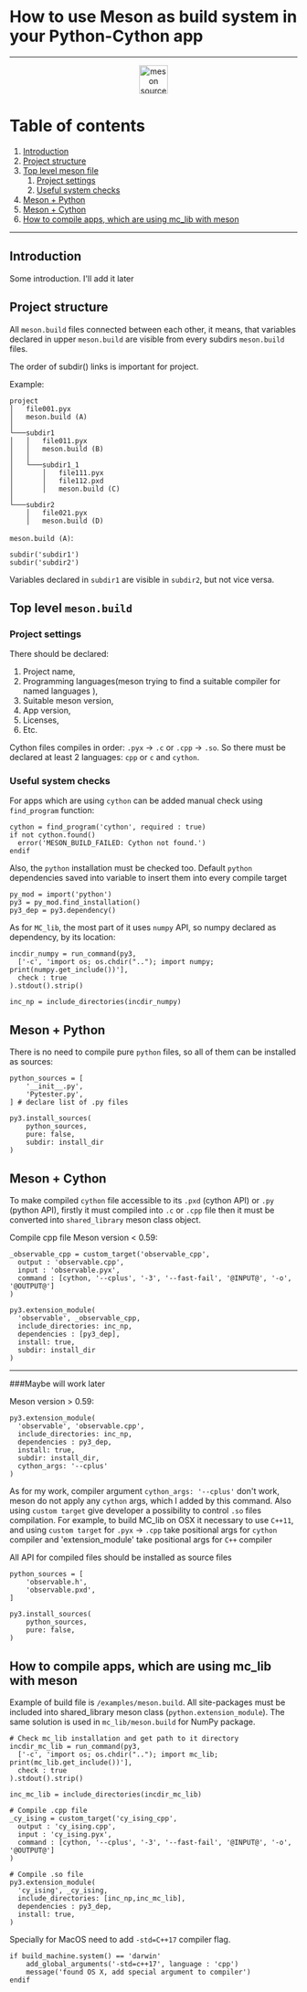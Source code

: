 # How to use Meson as build system in your Python-Cython app

----------

<p align="center">
    <a href="https://mesonbuild.com/index.html">
    <img width="50" 
         height="50" 
         src="https://mesonbuild.com/assets/images/meson_logo.png" alt="meson source">
    </a>
</p>

# Table of contents

1. [Introduction](#introduction)
2. [Project structure](#paragraph1)
3. [Top level meson file](#paragraph2)
    1. [Project settings](#subparagraph21)
    2. [Useful system checks](#subparagraph22)
4. [Meson + Python](#paragraph3)
5. [Meson + Cython](#paragraph4)
5. [How to compile apps, which are using mc_lib with meson](#paragraph5)

---------
## <a name="introduction"></a> Introduction 

Some introduction. I'll add it later


## <a name="paragraph1"></a> Project structure 

All `meson.build` files connected between each other, it means,
that variables declared in upper `meson.build` are visible
from every subdirs `meson.build` files.

The order of subdir() links is important for project. 

Example:
```
project
│   file001.pyx
│   meson.build (A) 
│   
└───subdir1
│   │   file011.pyx
│   │   meson.build (B)
│   │
│   └───subdir1_1
│       │   file111.pyx
│       │   file112.pxd
│       │   meson.build (C)
│   
└───subdir2
    │   file021.pyx
    │   meson.build (D)
```

`meson.build (A)`:

```meson
subdir('subdir1')
subdir('subdir2')
```
Variables declared in `subdir1` are visible in `subdir2`, but not vice versa.


## <a name="paragraph2"></a> Top level `meson.build`


### <a name="subparagraph21"></a> Project settings 
There should be declared:
1. Project name,
2. Programming languages(meson trying to find a suitable compiler for named languages ),
3. Suitable meson version,
4. App version,
5. Licenses,
6. Etc.

Cython files compiles in order: `.pyx` &rarr; `.c` or `.cpp` &rarr; `.so`.
So there must be declared at least 2 languages: `cpp` or `c` and `cython`.


### <a name="subparagraph22"></a> Useful system checks 
For apps which are using `cython` can be added manual check
using `find_program` function:
```meson
cython = find_program('cython', required : true)
if not cython.found()
  error('MESON_BUILD_FAILED: Cython not found.')
endif
```

Also, the `python` installation must be checked too. 
Default `python` dependencies saved into variable
to insert them into every compile target
```meson
py_mod = import('python')
py3 = py_mod.find_installation()
py3_dep = py3.dependency()
```
As for `MC_lib`, the most part of it uses `numpy` API,
so numpy declared as dependency, by its location:
```meson
incdir_numpy = run_command(py3,
  ['-c', 'import os; os.chdir(".."); import numpy; print(numpy.get_include())'],
  check : true
).stdout().strip()

inc_np = include_directories(incdir_numpy)
```


## <a name="paragraph3"></a> Meson + Python 
There is no need to compile pure `python` files,
so all of them can be installed as sources:
```meson
python_sources = [
    '__init__.py',
    'Pytester.py',
] # declare list of .py files

py3.install_sources(
    python_sources,
    pure: false,
    subdir: install_dir
)
```


## <a name="paragraph4"></a> Meson + Cython 
To make compiled `cython` file accessible
to its `.pxd` (cython API) or `.py` (python API), firstly
it must compiled into `.c` or `.cpp` file then 
it must be converted into `shared_library` meson class object.

Compile cpp file
Meson version < 0.59:
```meson
_observable_cpp = custom_target('observable_cpp',
  output : 'observable.cpp',
  input : 'observable.pyx',
  command : [cython, '--cplus', '-3', '--fast-fail', '@INPUT@', '-o', '@OUTPUT@']
)

py3.extension_module(
  'observable', _observable_cpp,
  include_directories: inc_np,
  dependencies : [py3_dep],
  install: true,
  subdir: install_dir
)
```
---------

###Maybe will work later

Meson version > 0.59:

```meson
py3.extension_module(
  'observable', 'observable.cpp',
  include_directories: inc_np,
  dependencies : py3_dep,
  install: true,
  subdir: install_dir,
  cython_args: '--cplus'
)
```

As for my work, compiler argument  `cython_args: '--cplus'`
don't work, meson do not apply any `cython` args, which I added
by this command. Also using `custom target` give developer a possibility
to control `.so` files compilation. For example, to build 
MC_lib on OSX it necessary to use `C++11`, and using `custom target`
for `.pyx` &rarr; `.cpp` take positional args for `cython` compiler and
'extension_module' take positional args for `C++` compiler


All API for compiled files should be installed as source files
```meson
python_sources = [
    'observable.h',
    'observable.pxd',
]

py3.install_sources(
    python_sources,
    pure: false,
)
```

## <a name="paragraph4"></a> How to compile apps, which are using mc_lib with meson

Example of build file is  `/examples/meson.build`. All site-packages must be included
into shared_library meson class (`python.extension_module`).
The same solution is used in `mc_lib/meson.build` for NumPy package.

```meson
# Check mc_lib installation and get path to it directory
incdir_mc_lib = run_command(py3,
  ['-c', 'import os; os.chdir(".."); import mc_lib; print(mc_lib.get_include())'],
  check : true
).stdout().strip()

inc_mc_lib = include_directories(incdir_mc_lib)

# Compile .cpp file
_cy_ising = custom_target('cy_ising_cpp',
  output : 'cy_ising.cpp',
  input : 'cy_ising.pyx',
  command : [cython, '--cplus', '-3', '--fast-fail', '@INPUT@', '-o', '@OUTPUT@']
)

# Compile .so file
py3.extension_module(
  'cy_ising', _cy_ising,
  include_directories: [inc_np,inc_mc_lib],
  dependencies : py3_dep,
  install: true,
)
```

Specially for MacOS need to add `-std=C++17` compiler flag.
```meson
if build_machine.system() == 'darwin'
    add_global_arguments('-std=c++17', language : 'cpp')
    message('found OS X, add special argument to compiler')
endif
```


